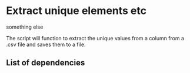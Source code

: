 # Extract unique elements etc
something else

The script will function to extract the unique values from a column from a .csv file and saves them to a file. 

## List of dependencies
